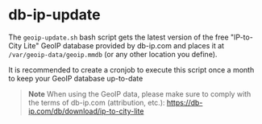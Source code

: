# db-ip-update
The `geoip-update.sh` bash script gets the latest version of the free "IP-to-City Lite" GeoIP database provided by db-ip.com and places it at `/var/geoip-data/geoip.mmdb` (or any other location you define).

It is recommended to create a cronjob to execute this script once a month to keep your GeoIP database up-to-date

> **Note**
> When using the GeoIP data, please make sure to comply with the terms of db-ip.com (attribution, etc.): https://db-ip.com/db/download/ip-to-city-lite
